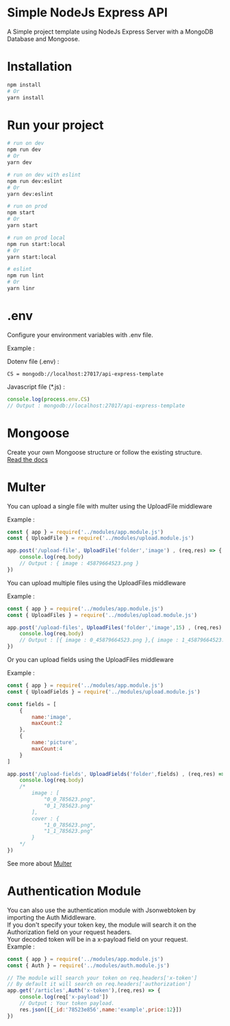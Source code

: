 # Simple NodeJs Express API

A Simple project template using NodeJs Express Server with a MongoDB Database and Mongoose.

# Installation

```Bash
npm install
# Or
yarn install
```

# Run your project

```Bash
# run on dev
npm run dev
# Or
yarn dev

# run on dev with eslint
npm run dev:eslint
# Or
yarn dev:eslint

# run on prod
npm start
# Or
yarn start

# run on prod local
npm run start:local
# Or
yarn start:local

# eslint
npm run lint
# Or
yarn linr
```

# .env

Configure your environment variables with .env file.

Example :

Dotenv file (.env) :
```Text
CS = mongodb://localhost:27017/api-express-template
```
Javascript file (*.js) :
```Javascript
console.log(process.env.CS)
// Output : mongodb://localhost:27017/api-express-template
```

# Mongoose

Create your own Mongoose structure or follow the existing structure. <br/>
[Read the docs](https://mongoosejs.com/docs/api.html)

# Multer

You can upload a single file with multer using the UploadFile middleware <br/>

Example :<br/>
```Javascript
const { app } = require('../modules/app.module.js')
const { UploadFile } = require('../modules/upload.module.js')

app.post('/upload-file', UploadFile('folder','image') , (req,res) => {
    console.log(req.body)
    // Output : { image : 45879664523.png }
})
```

You can upload multiple files using the UploadFiles middleware <br/>

Example :<br/>
```Javascript
const { app } = require('../modules/app.module.js')
const { UploadFiles } = require('../modules/upload.module.js')

app.post('/upload-files', UploadFiles('folder','image',15) , (req,res) => {
    console.log(req.body)
    // Output : [{ image : 0_45879664523.png },{ image : 1_45879664523.png }]
})
```

Or you can upload fields using the UploadFiles middleware <br/>

Example :<br/>
```Javascript
const { app } = require('../modules/app.module.js')
const { UploadFields } = require('../modules/upload.module.js')

const fields = [
    {
        name:'image',
        maxCount:2
    },
    {
        name:'picture',
        maxCount:4
    }
]

app.post('/upload-fields', UploadFields('folder',fields) , (req,res) => {
    console.log(req.body)
    /*
        image : [
            "0_0_785623.png",
            "0_1_785623.png"
        ],
        cover : {
            "1_0_785623.png",
            "1_1_785623.png"
        }
    */
})
```

See more about [Multer](https://github.com/expressjs/multer)

# Authentication Module

You can also use the authentication module with Jsonwebtoken by importing the Auth Middleware.<br/>
If you don't specify your token key, the module will search it on the Authorization field on your request headers. <br/>
Your decoded token will be in a x-payload field on your request.<br/>
Example :

```Javascript
const { app } = require('../modules/app.module.js')
const { Auth } = require('../modules/auth.module.js')

// The module will search your token on req.headers['x-token']
// By default it will search on req.headers['authorization']
app.get('/articles',Auth('x-token'),(req,res) => {
    console.log(req['x-payload'])
    // Output : Your token payload.
    res.json([{_id:'78523e856',name:'example',price:12}])
})

```